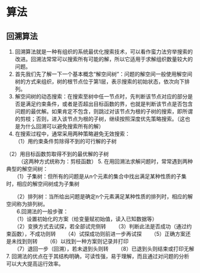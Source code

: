# 算法
## 回溯算法
 1. 回溯算法就是一种有组织的系统最优化搜索技术，可以看作蛮力法穷举搜索的改进。回溯法常常可以搜索所有可能的解，所以它适用于求解组织数量较大的问题。  
 2. 首先我们先了解一下一个基本概念“解空间树”：问题的解空间一般使用解空间树的方式来组织，树的根节点位于第1层，表示搜索的初始状态，依次向下排列。   
 3. 解空间树的动态搜索：在搜索至树中任一节点时，先判断该节点对应的部分是否是满足约束条件，或者是否超出目标函数的界，也就是判断该节点是否包含问题的最优解。如果肯定不包含，则跳过对该节点为根的子树的搜索，即所谓的剪枝；否则，进入该节点为根的子树，继续按照深度优先策略搜索。（这也是为什么回溯可以避免搜索所有的解）  
 4. 在搜索过程中，通常采用两种策略避免无效搜索：  
（1）用约束条件剪除得不到的可行解的子树  
  
（2）用目标函数剪取得不到的最优解的子树  
　　 （这两种方式统称为：剪枝函数）
 5. 
在用回溯法求解问题时，常常遇到两种典型的解空间树：  
　　（1）子集树：但所有的问题是从n个元素的集合中找出满足某种性质的子集时，相应的解空间树成为子集树  
  
　　（2）排列树：当所给出问题是确定n个元素满足某种性质的排列时，相应的解空间称为排列树。  
　　6.回溯法的一般步骤：  
　　（1）设置初始化的方案（给变量赋初始值，读入已知数据等）  
　　（2）变换方式去试探，若全部试完侧转
　　（3）判断此法是否成功（通过约束函数），不成功则转
　　（4）试探成功则前进一步再试探 
　　（5）正确方案还是未找到则转
　　（6）以找到一种方案则记录并打印  
　　（7）退回一步（回溯），若未退到头则转
　　（8）已退到头则结束或打印无解  
7.
回溯法的优点在于其结构明确，可读性强，易于理解，而且通过对问题的分析可以大大提高运行效率。
